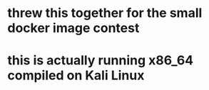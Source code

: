 # threw this together for the small docker image contest
# this is actually running x86_64 compiled on Kali Linux
